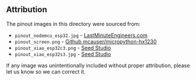 ## Attribution

The pinout images in this directory were sourced from:
- `pinout_nodemcu_esp32.jpg` - [LastMinuteEngineers.com](https://lastminuteengineers.com/esp32-pinout-reference/)
- `pinout_screen.png` - [Github mcauser/micropython-hx1230](https://github.com/mcauser/micropython-hx1230)
- `pinout_xiao_esp32c3.png` - [Seed Studio](https://wiki.seeedstudio.com/XIAO_ESP32C3_Getting_Started/)
- `pinout_xiao_esp32s3.jpg` - [Seed Studio](https://wiki.seeedstudio.com/xiao_esp32s3_getting_started/)

If any image was unintentionally included without proper attribution, please let us know so we can correct it.
